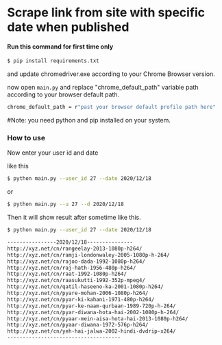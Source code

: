 # Scrape link from site with specific date when published


#### Run this command for first time only 

```sh
$ pip install requirements.txt
```
and update chromedriver.exe according to your Chrome Browser version.

now open ``main.py`` and replace "chrome_default_path" variable path according to your browser default path.
```sh
chrome_default_path = r"past your browser default profile path here"
```

#Note: you need python and pip installed on your system.

### How to use
Now enter your user id and date

like this 

```sh
$ python main.py --user_id 27 --date 2020/12/18
```
or 
```sh
$ python main.py --u 27 --d 2020/12/18
```
Then it will show result after sometime like this.

```sh
$ python main.py --user_id 27 --date 2020/12/18

----------------2020/12/18---------------
http://xyz.net/cn/rangeelay-2013-1080p-h264/
http://xyz.net/cn/ramji-londonwaley-2005-1080p-h-264/
http://xyz.net/cn/rajoo-dada-1992-1080p-h264/
http://xyz.net/cn/raj-hath-1956-480p-h264/
http://xyz.net/cn/raat-1992-1080p-h264/
http://xyz.net/cn/raasukutti-1992-352p-mpeg4/
http://xyz.net/cn/qatil-haseeno-ka-2001-1080p-h264/
http://xyz.net/cn/pyare-mohan-2006-1080p-h264/
http://xyz.net/cn/pyar-ki-kahani-1971-480p-h264/
http://xyz.net/cn/pyar-ke-naam-qurbaan-1989-720p-h-264/
http://xyz.net/cn/pyar-diwana-hota-hai-2002-1080p-h-264/
http://xyz.net/cn/pyaar-mein-aisa-hota-hai-2013-1080p-h264/
http://xyz.net/cn/pyaar-diwana-1972-576p-h264/
http://xyz.net/cn/yeh-hai-jalwa-2002-hindi-dvdrip-x264/
-------------------------------------
```


